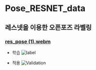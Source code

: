 # Pose_RESNET_data
## 레스넷을 이용한 오픈포즈 라벨링
### [res_pose (1).webm](https://user-images.githubusercontent.com/113952742/193392568-f0111daa-9df8-476a-99c8-9821f3d8067f.webm)
- 학습
![label](https://user-images.githubusercontent.com/113952742/193392820-ab10eb4d-6270-4e93-89b1-40350f346220.png)







- 적용
![Validation](https://user-images.githubusercontent.com/113952742/193392747-201c7612-72cf-4897-ab76-534ff5795354.png)
